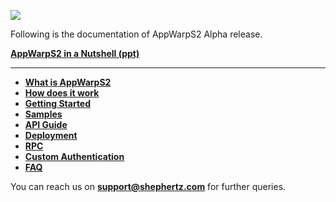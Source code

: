 ![](https://raw.github.com/shephertz/AppWarpDeveloper/master/S2/appwarp_logo_s2.png)

Following is the documentation of AppWarpS2 Alpha release.

[**AppWarpS2 in a Nutshell (ppt)**](https://raw.github.com/shephertz/AppWarpDeveloper/master/S2/AppWarpS2.pptx)

***

* [**What is AppWarpS2**](https://github.com/shephertz/AppWarpS2Docs/wiki/What-is-AppWarpS2)
* [**How does it work**](https://github.com/shephertz/AppWarpS2Docs/wiki/How-it-works)
* [**Getting Started**](https://github.com/shephertz/AppWarpS2Docs/wiki/Getting-Started)
* [**Samples**](https://github.com/shephertz/AppWarpS2Docs/wiki/Samples)
* [**API Guide**](https://github.com/shephertz/AppWarpS2Docs/wiki/API-Guide)
* [**Deployment**](https://github.com/shephertz/AppWarpS2Docs/wiki/Deployment)
* [**RPC**](https://github.com/shephertz/AppWarpS2Docs/wiki/RPC-in-AppWarpS2)
* [**Custom Authentication**](https://github.com/shephertz/AppWarpS2Docs/wiki/Custom-Server-side-user-authentication)
* [**FAQ**](https://github.com/shephertz/AppWarpS2Docs/wiki/FAQ)

You can reach us on **support@shephertz.com** for further queries.
